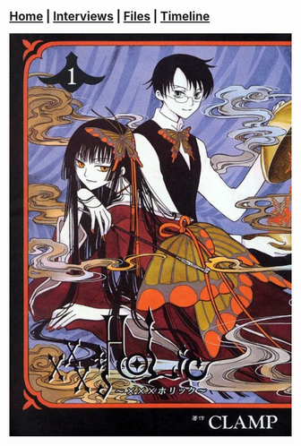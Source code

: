 <!-- HTML snippet for favicon -->
<link rel="icon" href="Family.jpg" type="image/x-icon">

## [Home](/) | [Interviews](/tabs/interviews) | [Files](/tabs/files) | [Timeline](/tabs/timeline)



![ALT TEXT](Holic_Volume_1.webp)
